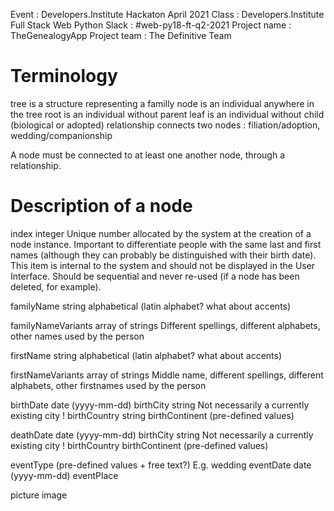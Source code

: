 Event : Developers.Institute Hackaton April 2021
Class : Developers.Institute Full Stack Web Python
Slack : #web-py18-ft-q2-2021
Project name : TheGenealogyApp
Project team : The Definitive Team

Terminology
===========
tree is a structure representing a familly
node is an individual anywhere in the tree
root is an individual without parent
leaf is an individual without child (biological or adopted)
relationship connects two nodes : filiation/adoption, wedding/companionship 

A node must be connected to at least one another node, through a relationship.

Description of a node
=====================
index
    integer
    Unique number allocated by the system at the creation of a node instance. Important to differentiate people with the same last and first names (although they can probably be distinguished with their birth date). This item is internal to the system and should not be displayed in the User Interface.
    Should be sequential and never re-used (if a node has been deleted, for example).

familyName
    string alphabetical (latin alphabet? what about accents)

familyNameVariants 
    array of strings
    Different spellings, different alphabets, other names used by the person

firstName
    string alphabetical (latin alphabet? what about accents)

firstNameVariants
    array of strings
    Middle name, different spellings, different alphabets, other firstnames used by the person

birthDate
    date (yyyy-mm-dd)
birthCity
    string
    Not necessarily a currently existing city !
birthCountry
    string
birthContinent
    (pre-defined values)

deathDate
    date (yyyy-mm-dd)
birthCity
    string
    Not necessarily a currently existing city !
birthCountry
birthContinent
    (pre-defined values)

eventType
    (pre-defined values + free text?)
    E.g. wedding
eventDate
    date (yyyy-mm-dd)
eventPlace

picture
    image


